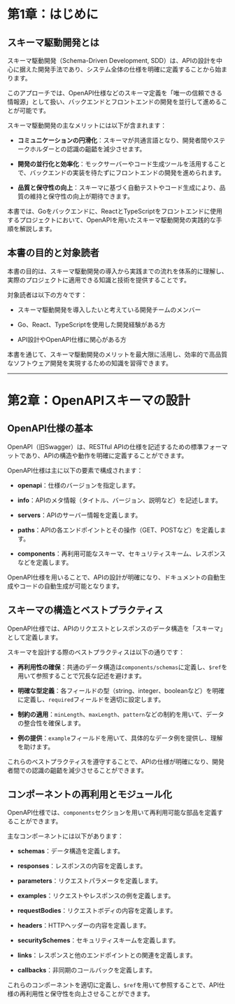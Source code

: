 # 第1章：はじめに

## スキーマ駆動開発とは

スキーマ駆動開発（Schema-Driven Development, SDD）は、APIの設計を中心に据えた開発手法であり、システム全体の仕様を明確に定義することから始まります。

このアプローチでは、OpenAPI仕様などのスキーマ定義を「唯一の信頼できる情報源」として扱い、バックエンドとフロントエンドの開発を並行して進めることが可能です。

スキーマ駆動開発の主なメリットには以下が含まれます：

- **コミュニケーションの円滑化**：スキーマが共通言語となり、開発者間やステークホルダーとの認識の齟齬を減少させます。

- **開発の並行化と効率化**：モックサーバーやコード生成ツールを活用することで、バックエンドの実装を待たずにフロントエンドの開発を進められます。

- **品質と保守性の向上**：スキーマに基づく自動テストやコード生成により、品質の維持と保守性の向上が期待できます。

本書では、Goをバックエンドに、ReactとTypeScriptをフロントエンドに使用するプロジェクトにおいて、OpenAPIを用いたスキーマ駆動開発の実践的な手順を解説します。

## 本書の目的と対象読者

本書の目的は、スキーマ駆動開発の導入から実践までの流れを体系的に理解し、実際のプロジェクトに適用できる知識と技術を提供することです。

対象読者は以下の方々です：

- スキーマ駆動開発を導入したいと考えている開発チームのメンバー

- Go、React、TypeScriptを使用した開発経験がある方

- API設計やOpenAPI仕様に関心がある方

本書を通じて、スキーマ駆動開発のメリットを最大限に活用し、効率的で高品質なソフトウェア開発を実現するための知識を習得できます。

---

# 第2章：OpenAPIスキーマの設計

## OpenAPI仕様の基本

OpenAPI（旧Swagger）は、RESTful APIの仕様を記述するための標準フォーマットであり、APIの構造や動作を明確に定義することができます。

OpenAPI仕様は主に以下の要素で構成されます：

- **openapi**：仕様のバージョンを指定します。

- **info**：APIのメタ情報（タイトル、バージョン、説明など）を記述します。

- **servers**：APIのサーバー情報を定義します。

- **paths**：APIの各エンドポイントとその操作（GET、POSTなど）を定義します。

- **components**：再利用可能なスキーマ、セキュリティスキーム、レスポンスなどを定義します。

OpenAPI仕様を用いることで、APIの設計が明確になり、ドキュメントの自動生成やコードの自動生成が可能となります。

## スキーマの構造とベストプラクティス

OpenAPI仕様では、APIのリクエストとレスポンスのデータ構造を「スキーマ」として定義します。

スキーマを設計する際のベストプラクティスは以下の通りです：

- **再利用性の確保**：共通のデータ構造は`components/schemas`に定義し、`$ref`を用いて参照することで冗長な記述を避けます。

- **明確な型定義**：各フィールドの型（string、integer、booleanなど）を明確に定義し、`required`フィールドを適切に設定します。

- **制約の適用**：`minLength`、`maxLength`、`pattern`などの制約を用いて、データの整合性を確保します。

- **例の提供**：`example`フィールドを用いて、具体的なデータ例を提供し、理解を助けます。

これらのベストプラクティスを遵守することで、APIの仕様が明確になり、開発者間での認識の齟齬を減少させることができます。

## コンポーネントの再利用とモジュール化

OpenAPI仕様では、`components`セクションを用いて再利用可能な部品を定義することができます。

主なコンポーネントには以下があります：

- **schemas**：データ構造を定義します。

- **responses**：レスポンスの内容を定義します。

- **parameters**：リクエストパラメータを定義します。

- **examples**：リクエストやレスポンスの例を定義します。

- **requestBodies**：リクエストボディの内容を定義します。

- **headers**：HTTPヘッダーの内容を定義します。

- **securitySchemes**：セキュリティスキームを定義します。

- **links**：レスポンスと他のエンドポイントとの関連を定義します。

- **callbacks**：非同期のコールバックを定義します。

これらのコンポーネントを適切に定義し、`$ref`を用いて参照することで、API仕様の再利用性と保守性を向上させることができます。

